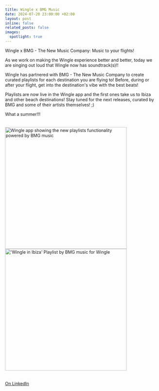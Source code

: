 ```yaml
---
title: Wingle x BMG Music
date: 2024-07-20 23:00:00 +02:00
layout: post
inline: false
related_posts: false
images:
  spotlight: true
---
```


Wingle x BMG - The New Music Company: Music to your flights!

As we work on making the Wingle experience better and better, today we are singing out loud that Wingle now has soundtrack(s)!!

Wingle has partnered with BMG - The New Music Company to create curated playlists for each destination you are flying to! Before, during or after your flight, get into the destination's vibe with the best beats!

Playlists are now live in the Wingle app and the first ones take us to Ibiza and other beach destinations! Stay tuned for the next releases, curated by BMG and some of their artists themselves! ;)

What a summer!!!

<div class="spotlight-group" style="padding-top: 20px; padding-bottom: 20px">
    <a class="spotlight" href="https://media.licdn.com/dms/image/v2/D4D22AQEhMi4LW1w9mw/feedshare-shrink_1280/feedshare-shrink_1280/0/1722359659863?e=1740614400&v=beta&t=MSSu-HgaPmXX4vsDwtaFmGPPvLqUj0MmTkUJu5akybc">
        <img src="https://media.licdn.com/dms/image/v2/D4D22AQEhMi4LW1w9mw/feedshare-shrink_1280/feedshare-shrink_1280/0/1722359659863?e=1740614400&v=beta&t=MSSu-HgaPmXX4vsDwtaFmGPPvLqUj0MmTkUJu5akybc" width="400px" alt="Wingle app showing the new playlists functionality powered by BMG music"/>
    </a>
    <a class="spotlight" href="https://media.licdn.com/dms/image/v2/D4D22AQFEsS2Zg3uW3g/feedshare-shrink_1280/feedshare-shrink_1280/0/1722359658341?e=1740614400&v=beta&t=ESoegfPd5XEfirw1J_EeFXmOCl8q-iBgzbj-HAzfs7Q">
        <img src="https://media.licdn.com/dms/image/v2/D4D22AQFEsS2Zg3uW3g/feedshare-shrink_1280/feedshare-shrink_1280/0/1722359658341?e=1740614400&v=beta&t=ESoegfPd5XEfirw1J_EeFXmOCl8q-iBgzbj-HAzfs7Q" width="400px" alt="'Wingle in Ibiza' Playlist by BMG music for Wingle"/>
    </a>
</div>

[On LinkedIn](https://www.linkedin.com/posts/lets-wingle_wingle-x-bmg-the-new-music-company-music-activity-7224322985506045952-qxA0/?utm_source=share&utm_medium=member_desktop)